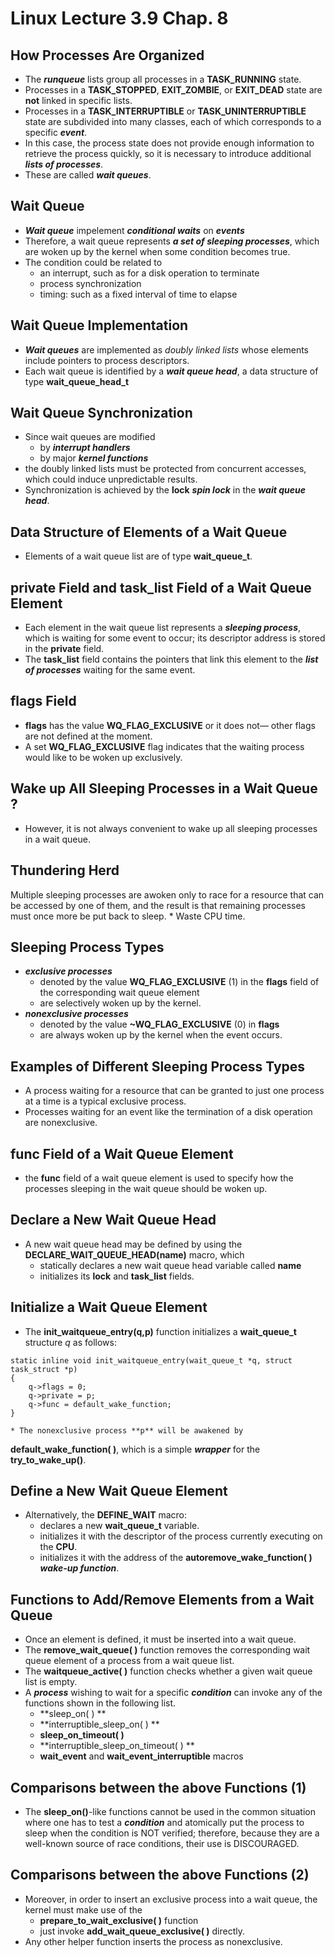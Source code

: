 # Linux Lecture 3.9 Chap. 8

## How Processes Are Organized
* The ***runqueue*** lists group all processes in a
**TASK_RUNNING** state.
* Processes in a **TASK_STOPPED**, **EXIT_ZOMBIE**,
or **EXIT_DEAD** state are **not** linked in specific lists.
* Processes in a **TASK_INTERRUPTIBLE** or
**TASK_UNINTERRUPTIBLE** state are
subdivided into many classes, each of
which corresponds to a specific ***event***.
* In this case, the process state does not
provide enough information to retrieve the
process quickly, so it is necessary to
introduce additional ***lists of processes***. 
* These are called ***wait queues***.

## Wait Queue
* ***Wait queue*** impelement ***conditional waits*** on ***events***
* Therefore, a wait queue represents
***a set of sleeping processes***, which are woken up by the
kernel when some condition becomes true.
* The condition could be related to
	* an interrupt, such as for a disk operation to terminate
	* process synchronization
	* timing: such as a fixed interval of time to elapse

## Wait Queue Implementation
* ***Wait queues*** are implemented as *doubly
linked lists* whose elements include pointers
to process descriptors. 
* Each wait queue is identified by a ***wait queue head***,
a data structure of type **wait_queue_head_t**

## Wait Queue Synchronization
* Since wait queues are modified 
	* by ***interrupt handlers***
	* by major ***kernel functions***
* the doubly linked lists must be protected from
concurrent accesses, which could induce
unpredictable results.
* Synchronization is achieved by the **lock** ***spin
lock*** in the ***wait queue head***.

## Data Structure of Elements of a Wait Queue
* Elements of a wait queue list are of type **wait_queue_t**. 

## private Field and task_list Field of a Wait Queue Element
* Each element in the wait queue list
represents a ***sleeping process***, which is
waiting for some event to occur; its
descriptor address is stored in the **private** field.
* The **task_list** field contains the pointers
that link this element to the ***list of
processes*** waiting for the same event.

## flags Field
* **flags** has the value
**WQ_FLAG_EXCLUSIVE** or it does not—
other flags are not defined at the moment.
* A set **WQ_FLAG_EXCLUSIVE** flag indicates
that the waiting process would like to be
woken up exclusively.

## Wake up All Sleeping Processes in a Wait Queue ?
* However, it is not always convenient to
wake up all sleeping processes in a wait queue.

## Thundering Herd 
Multiple sleeping processes are awoken
only to race for a resource that can be
accessed by one of them, and the result is
that remaining processes must once more
be put back to sleep.
	* Waste CPU time.

## Sleeping Process Types
* ***exclusive processes***
	* denoted by the value **WQ_FLAG_EXCLUSIVE** (1) in the **flags** field of the corresponding wait queue element
	* are selectively woken up by the kernel.
* ***nonexclusive processes***
	* denoted by the value **~WQ_FLAG_EXCLUSIVE** (0) in **flags**
	* are always woken up by the kernel when the event occurs.

## Examples of Different Sleeping Process Types
* A process waiting for a resource that can be
granted to just one process at a time is a typical
exclusive process.
* Processes waiting for an event like the
termination of a disk operation are nonexclusive.

## func  Field of a Wait Queue Element
* the **func** field of a wait queue element is
used to specify how the processes
sleeping in the wait queue should be
woken up.

## Declare a New Wait Queue Head
* A new wait queue head may be defined by using the
**DECLARE_WAIT_QUEUE_HEAD(name)** macro, which
	* statically declares a new wait queue head variable called **name**
	* initializes its **lock** and **task_list** fields.

## Initialize a Wait Queue Element
* The **init_waitqueue_entry(q,p)** function
initializes a **wait_queue_t** structure *q* as follows:
```c=
static inline void init_waitqueue_entry(wait_queue_t *q, struct task_struct *p)
{
    q->flags = 0;
    q->private = p;
    q->func = default_wake_function;
}
```
	* The nonexclusive process **p** will be awakened by
**default_wake_function( )**, which is a simple
***wrapper*** for the **try_to_wake_up()**.

## Define a New Wait Queue Element
* Alternatively, the **DEFINE_WAIT** macro: 
	* declares a new **wait_queue_t** variable.
	* initializes it with the descriptor of the process currently
executing on the **CPU**. 
	* initializes it with  the address of the
**autoremove_wake_function( )** ***wake-up function***. 

## Functions to Add/Remove Elements from a Wait Queue
* Once an element is defined, it must be inserted into a wait queue.
* The **remove_wait_queue( )** function removes the
corresponding wait queue element of a process from a
wait queue list. 
* The **waitqueue_active( )** function checks whether a
given wait queue list is empty.
* A ***process*** wishing to wait for a specific ***condition***
can invoke any of the functions shown in the
following list. 
	* **sleep_on( ) **
	* **interruptible_sleep_on( ) **
	* **sleep_on_timeout( )**
	* **interruptible_sleep_on_timeout( ) **
	* **wait_event** and **wait_event_interruptible** macros

## Comparisons between the above Functions (1)
* The **sleep_on()**-like functions cannot be
used in the common situation where one
has to test a ***condition*** and atomically put
the process to sleep when the condition is
NOT verified; therefore, because they are a
well-known source of race conditions, their
use is DISCOURAGED.

## Comparisons between the above Functions (2)
* Moreover, in order to insert an exclusive
process into a wait queue, the kernel must
make use of the
	* **prepare_to_wait_exclusive( )** function
	* just invoke **add_wait_queue_exclusive( )** directly.
* Any other helper function inserts the process as nonexclusive. 
